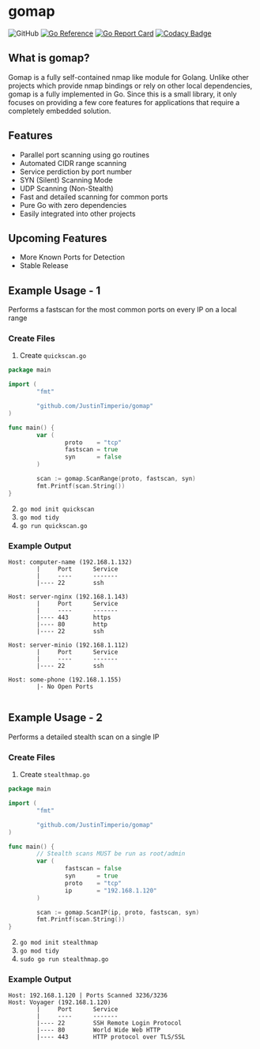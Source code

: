 # gomap

![GitHub](https://img.shields.io/github/license/JustinTimperio/gomap)
[![Go Reference](https://pkg.go.dev/badge/github.com/JustinTimperio/gomap.svg)](https://pkg.go.dev/github.com/JustinTimperio/gomap)
[![Go Report Card](https://goreportcard.com/badge/github.com/JustinTimperio/gomap)](https://goreportcard.com/report/github.com/JustinTimperio/gomap)
[![Codacy Badge](https://app.codacy.com/project/badge/Grade/47e878568ce04a819e82af10d3734062)](https://www.codacy.com/gh/JustinTimperio/gomap/dashboard?utm_source=github.com&amp;utm_medium=referral&amp;utm_content=JustinTimperio/gomap&amp;utm_campaign=Badge_Grade)

## What is gomap?
Gomap is a fully self-contained nmap like module for Golang. Unlike other projects which provide nmap bindings or rely on other local dependencies, gomap is a fully implemented in Go. Since this is a small library, it only focuses on providing a few core features for applications that require a completely embedded solution. 


## Features
  - Parallel port scanning using go routines
  - Automated CIDR range scanning
  - Service perdiction by port number
  - SYN (Silent) Scanning Mode
  - UDP Scanning (Non-Stealth)
  - Fast and detailed scanning for common ports
  - Pure Go with zero dependencies
  - Easily integrated into other projects

## Upcoming Features
  - More Known Ports for Detection
  - Stable Release

## Example Usage - 1
Performs a fastscan for the most common ports on every IP on a local range
### Create Files
 1. Create `quickscan.go`
```go
package main

import (
        "fmt"

        "github.com/JustinTimperio/gomap"
)

func main() {
        var (
                proto    = "tcp"
                fastscan = true
                syn      = false
        )

        scan := gomap.ScanRange(proto, fastscan, syn)
        fmt.Printf(scan.String())
}

```
 2. `go mod init quickscan`
 3. `go mod tidy`
 4. `go run quickscan.go`

### Example Output

```
Host: computer-name (192.168.1.132)
        |     Port      Service
        |     ----      -------
        |---- 22        ssh
 
Host: server-nginx (192.168.1.143)
        |     Port      Service
        |     ----      -------
        |---- 443       https
        |---- 80        http
        |---- 22        ssh
 
Host: server-minio (192.168.1.112)
        |     Port      Service
        |     ----      -------
        |---- 22        ssh

Host: some-phone (192.168.1.155)
        |- No Open Ports
 
```

## Example Usage - 2
Performs a detailed stealth scan on a single IP

### Create Files
 1. Create `stealthmap.go`
```go
package main

import (
        "fmt"

        "github.com/JustinTimperio/gomap"
)

func main() {
        // Stealth scans MUST be run as root/admin
        var (
                fastscan = false
                syn      = true
                proto    = "tcp"
                ip       = "192.168.1.120"
        )

        scan := gomap.ScanIP(ip, proto, fastscan, syn)
        fmt.Printf(scan.String())
}


```
 2. `go mod init stealthmap`
 3. `go mod tidy`
 4. `sudo go run stealthmap.go`

### Example Output

```
Host: 192.168.1.120 | Ports Scanned 3236/3236
Host: Voyager (192.168.1.120)
        |     Port      Service
        |     ----      -------
        |---- 22        SSH Remote Login Protocol
        |---- 80        World Wide Web HTTP
        |---- 443       HTTP protocol over TLS/SSL

```
